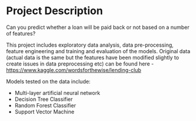 # Project Description

Can you predict whether a loan will be paid back or not based on a number of features? 

This project includes exploratory data analysis, data pre-processing, feature engineering and training and evaluation of the models. 
Original data (actual data is the same but the features have been modified slightly to create issues in data preprocessing etc) can be found here -  https://www.kaggle.com/wordsforthewise/lending-club

Models tested on the data include: 
* Multi-layer artificial neural network
* Decision Tree Classifier
* Random Forest Classifier
* Support Vector Machine

